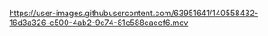 

https://user-images.githubusercontent.com/63951641/140558432-16d3a326-c500-4ab2-9c74-81e588caeef6.mov

